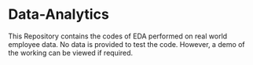 # Data-Analytics
This Repository contains the codes of EDA performed on real world employee data.
No data is provided to test the code. However, a demo of the working can be viewed if required.
